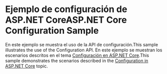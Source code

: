 # <a name="aspnet-core-configuration-sample"></a><span data-ttu-id="8fa03-101">Ejemplo de configuración de ASP.NET Core</span><span class="sxs-lookup"><span data-stu-id="8fa03-101">ASP.NET Core Configuration Sample</span></span>

<span data-ttu-id="8fa03-102">En este ejemplo se muestra el uso de la API de configuración.</span><span class="sxs-lookup"><span data-stu-id="8fa03-102">This sample illustrates the use of the Configuration API.</span></span> <span data-ttu-id="8fa03-103">En este ejemplo se muestran los escenarios descritos en el tema [Configuración en ASP.NET Core](https://docs.microsoft.com/aspnet/core/fundamentals/configuration).</span><span class="sxs-lookup"><span data-stu-id="8fa03-103">This sample demonstrates the scenarios described in the [Configuration in ASP.NET Core](https://docs.microsoft.com/aspnet/core/fundamentals/configuration) topic.</span></span>
